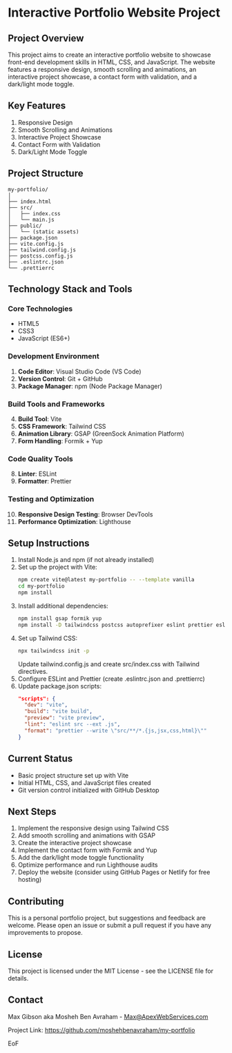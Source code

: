 # Interactive Portfolio Website Project

## Project Overview
This project aims to create an interactive portfolio website to showcase front-end development skills in HTML, CSS, and JavaScript. The website features a responsive design, smooth scrolling and animations, an interactive project showcase, a contact form with validation, and a dark/light mode toggle.

## Key Features
1. Responsive Design
2. Smooth Scrolling and Animations
3. Interactive Project Showcase
4. Contact Form with Validation
5. Dark/Light Mode Toggle

## Project Structure
```
my-portfolio/
│
├── index.html
├── src/
│   ├── index.css
│   └── main.js
├── public/
│   └── (static assets)
├── package.json
├── vite.config.js
├── tailwind.config.js
├── postcss.config.js
├── .eslintrc.json
└── .prettierrc
```

## Technology Stack and Tools

### Core Technologies
- HTML5
- CSS3
- JavaScript (ES6+)

### Development Environment
1. **Code Editor**: Visual Studio Code (VS Code)
2. **Version Control**: Git + GitHub
3. **Package Manager**: npm (Node Package Manager)

### Build Tools and Frameworks
4. **Build Tool**: Vite
5. **CSS Framework**: Tailwind CSS
6. **Animation Library**: GSAP (GreenSock Animation Platform)
7. **Form Handling**: Formik + Yup

### Code Quality Tools
8. **Linter**: ESLint
9. **Formatter**: Prettier

### Testing and Optimization
10. **Responsive Design Testing**: Browser DevTools
11. **Performance Optimization**: Lighthouse

## Setup Instructions
1. Install Node.js and npm (if not already installed)
2. Set up the project with Vite:
   ```bash
   npm create vite@latest my-portfolio -- --template vanilla
   cd my-portfolio
   npm install
   ```
3. Install additional dependencies:
   ```bash
   npm install gsap formik yup
   npm install -D tailwindcss postcss autoprefixer eslint prettier eslint-config-prettier eslint-plugin-prettier
   ```
4. Set up Tailwind CSS:
   ```bash
   npx tailwindcss init -p
   ```
   Update tailwind.config.js and create src/index.css with Tailwind directives.
5. Configure ESLint and Prettier (create .eslintrc.json and .prettierrc)
6. Update package.json scripts:
   ```json
   "scripts": {
     "dev": "vite",
     "build": "vite build",
     "preview": "vite preview",
     "lint": "eslint src --ext .js",
     "format": "prettier --write \"src/**/*.{js,jsx,css,html}\""
   }
   ```

## Current Status
- Basic project structure set up with Vite
- Initial HTML, CSS, and JavaScript files created
- Git version control initialized with GitHub Desktop

## Next Steps
1. Implement the responsive design using Tailwind CSS
2. Add smooth scrolling and animations with GSAP
3. Create the interactive project showcase
4. Implement the contact form with Formik and Yup
5. Add the dark/light mode toggle functionality
6. Optimize performance and run Lighthouse audits
7. Deploy the website (consider using GitHub Pages or Netlify for free hosting)

## Contributing
This is a personal portfolio project, but suggestions and feedback are welcome. Please open an issue or submit a pull request if you have any improvements to propose.

## License
This project is licensed under the MIT License - see the LICENSE file for details.

## Contact
Max Gibson aka Mosheh Ben Avraham - Max@ApexWebServices.com

Project Link: https://github.com/moshehbenavraham/my-portfolio


EoF